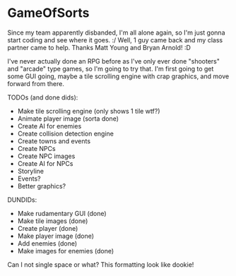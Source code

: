 GameOfSorts
===========

Since my team apparently disbanded, I'm all alone again, so I'm just gonna start coding and see where it goes. :/
Well, 1 guy came back and my class partner came to help. Thanks Matt Young and Bryan Arnold! :D

I've never actually done an RPG before as I've only ever done "shooters" and "arcade" type games, so I'm going to try that. I'm first going to get some GUI going, maybe a tile scrolling engine with crap graphics, and move forward from there.

TODOs (and done dids):
  * Make tile scrolling engine (only shows 1 tile wtf?)
  * Animate player image (sorta done)
  * Create AI for enemies
  * Create collision detection engine
  * Create towns and events
  * Create NPCs
  * Create NPC images
  * Create AI for NPCs
  * Storyline
  * Events?
  * Better graphics?

DUNDIDs:
  * Make rudamentary GUI (done)
  * Make tile images (done)
  * Create player (done)
  * Make player image (done)
  * Add enemies (done)
  * Make images for enemies (done)

Can I not single space or what? This formatting look like dookie!
